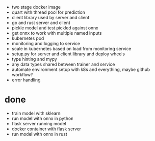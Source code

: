 - two stage docker image
- quart with thread pool for prediction
- client library used by server and client
- go and rust server and client
- pickle model and test pickled against onnx
- get onnx to work with multiple named inputs
- kubernetes pod
- monitoring and logging to service
- scale in kubernetes based on load from monitoring service
- setup.py for server and client library and deploy wheels
- type hinting and mypy
- any data types shared between trainer and service
- automate environment setup with k8s and everything, maybe github workflow?
- error handling


# done
- train model with sklearn
- run model with onnx in python
- flask server running model
- docker container with flask server
- run model with onnx in rust
